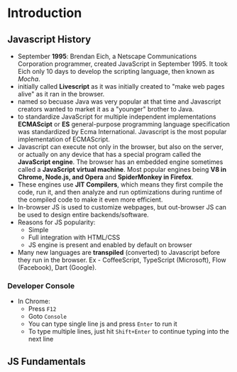 # Introduction

## Javascript History
- September **1995**: Brendan Eich, a Netscape Communications Corporation programmer, created JavaScript in September 1995. It took Eich only 10 days to develop the scripting language, then known as *Mocha*.
- initially called **Livescript** as it was initially created to "make web pages alive" as it ran in the browser.
- named so becuase Java was very popular at that time and Javascript creators wanted to market it as a "younger" brother to Java.
-  to standardize JavaScript for multiple independent implementations **ECMAScipt** or **ES** general-purpose programming language specification was standardized by Ecma International. Javascript is the most popular implementation of ECMAScript.
- Javascript can execute not only in the browser, but also on the server, or actually on any device that has a special program called the **JavaScript engine**. The browser has an embedded engine sometimes called a **JavaScript virtual machine**. Most popular engines being **V8 in Chrome, Node.js, and Opera** and **SpiderMonkey in Firefox**.
- These engines use **JIT Compilers**, which means they first compile the code, run it, and then analyze and run optimizations during runtime of the compiled code to make it even more efficient.
- In-browser JS is used to customize webpages, but out-browser JS can be used to design entire backends/software.
- Reasons for JS popularity:
  - Simple
  - Full integration with HTML/CSS
  - JS engine is present and enabled by default on browser
- Many new languages are **transpiled** (converted)  to Javascript before they run in the browser. Ex - CoffeeScript, TypeScript (Microsoft), Flow (Facebook), Dart (Google).

### Developer Console
- In Chrome:
  - Press `F12`
  - Goto `Console`
  - You can type single line js and press `Enter` to run it
  - To type multiple lines, just hit `Shift+Enter` to continue typing into the next line
  
## JS Fundamentals

### <script> tag
- JS code on an HTML page can be written inside it as 
```js
  <script> ...js code goes here... </script>
```  
- We can use external scripts as 
```js
  <script src="my.js">
  ...cannot use js code here, when using external script...
  </script>
```
- we can have multiple `<script>` tags anywhere on a webpage
- The `type` and `language` attributes are not required anymore
  
### Semicolons
- they are automatically added in most cases, only where Javascript feels like
- just as a good programming practice, always use semicolons

### Comments
- Single line
```js
// This will be ignored
```
- Multi-line 
```js
/* All this
will be 
ignored*/
```
- Nesting of comments is not allowed

### 'use strict'
- written as a string
```js
"use strict"; // either this way
'use strict'; //or this way
```
- used to specify that older language features must not be included
- it can placed **only at the top of the script (only comments can come before it)**, or at the **start of the function body (in this case it only affects that function)**

### Variables
- new way: `let`
- old way: `var`
- constant: `const`
```js
const Birthday = "25/02/1998";
```
- Only `[a-zA-Z0-9\_$]` are allowed, first character should not be a digit.

### Data types
- 8 basic types: 
  - `number` -  limited by ±2<sup>53</sup> (`123`)
  - `bigint` - numbers larger than ±2<sup>53</sup> (`123n`)
  - `string` - `""` or `''` or `backticks` (extended functionality quotes to enable usage of `${...}`)
  - `null` - nothing, empty or value unknown
  - `undefined` - default initial value for unassigned things
  - `boolean` - `true`/`false`
  - `object` - more complex data structures
  - `symbol` - unique identifier for object
- 3 special numeric values which also belong to `number` data type
  - `Infinity` - +∞
  - `-Infinity` - -∞
  - `NaN` - Not-a-Number (often a result of mathematical operation other than `+` on unequal data types)
- `typeof` operator
  - `typeof x` or `typeof(x)`
  - it returns a string (name of type detected)
  - `typeof(null)` is `object` and it is a language error
  - `typeof(function_name)` reutrns `function`. Ex - `typeof alert`

### Interaction: alert, prompt, confirm
- all three opens a *"modal window"* i.e. the script and the page pauses until this window is closed either by interacting or pressing `Esc`
- we can't control location and look of this modal window

- **alert:** returns nothing (`undefined`)
```js
alert("FBI! OPEN UP!!");
```
- **prompt:** returns the input, if `Esc` then `null`
```js
let name = prompt("Enter your name:", Abhishek); //Second param is always optional
```
- **confirm:** returns `true` on OK, otherwise `false` (even on `Esc`)
```js
let permission = confirm("Close this window?");
```

### Type Conversions
#### String Conversion
Every other datatype can be converted to `string` type using `String(value_to_convert)` as:
- `null` becomes `"null"`
- `undefined` becomes `"undefined"`
- `true`/`false` becomes `"true"`/`"false"`
- `12345` becomes `"12345"`

#### Number Conversion
Implicit conversion happens in mathematical functions and expressions automatically. Use `Number(value_to_convert)` to explicitly convert.
| Value    |   Becomes...  | 
|----------|-------------|
| undefined |  NaN | 
| null |    0   | 
| true/false | 1/0 |  
| string | Whitespaces from the start and end are removed. If the remaining string is empty, the result is 0. Otherwise, the number is "read" from the string. An alphanumeric mixed string gives NaN. |

#### Boolean Conversion
The conversion rule:
- Values that are intuitively "empty", like `0`, an empty string (`""`), `null`, `undefined`, and `NaN`, become `false`.
- Other values become `true`.

**NOTE**: `"0"` is not an empty string and hence it's boolean value is `true`.

### Basic operators & maths
Arithmetic operaors - `+`, `-`, `*`, `/`, `%`, and `**`

### + is a very special operator
- Arithmetic addition (on `numeric` type). 
- If one of the oprands is `boolean`, it converts all to numeric, `true` is `1` and `false` is `0`. 
- String concatenation
  - **only** the `+` operator converts any other type to `string` if one of the operands is a `string`. **All** other basic operators convert string to numeric if one of the operands is a `string`.
  ```js
  let a = 2 + '3'; // 2 will be converted to string and the result will be "23"
  let b = 2 + 2 + '1'; // "41" and not "221", because of associativity
  let c = '1' + 2 + 2; // "122"
  ```
- Convert to Numeric type (shorthand for `Number(value)`), no effect on numbers. Ex - `let a = +'99';`.

- **Exercise:**
```js
"" + 1 + 0  // "10"
"" - 1 + 0  // "-1"
true + false  // 1, even without explicitly casting to a number
true + true // 2, even without explicitly casting to a number
6 / "3" // 2
"2" * "3" // 6
4 + 5 + "px"  // 9px
"$" + 4 + 5 // $45
"4" - 2 // 2
"4px" - 2 // NaN
7 / 0 // Infinity
"  -9  " + 5  // " -9 5"
"  -9  " - 5  // -14
null + 1  // 1
undefined + 1 // NaN
" \t \n" - 2  // -2, as the string is an empty string (only having whitespace chars) i.e. "0" after numeric conversion
```

### Assignment (=)
Returns assigned value
```js
let b;
let a = (b=5);
alert("a = " + a);   

// Output: a = 5
```

#### Chained Assignments
```js
a = b = c = 4; // All a,b, and c get value as 4
```

### Compound Operators
Exist for all arithmetical and bitwise operators. Ex - `+=`, `|=`, etc...

### Unary Increment/Decrement
Postfix and prefix: `++` and `--`

### Bitwise operators
AND (`&`), OR (`|`), XOR (`^`), NOT (`~`), LEFT SHIFT (`<<`), RIGHT SHIFT (`>>`), and ZERO-FILL RIGHT SHIFT ('>>>')

### Comma operator
Same as in C. Very low precedence.

## Comparisons
- All comparison operators return a boolean value.
- 8 comparison operators: `<`, `>`, `<=`, `>=`, `==`, `!=`, `===`, and `!==`.
- **String Comparison:** Strings are compared lexicographically (unicode) character-by-character.
```js
alert( 'Z' > 'A' ); // true
alert( 'Glow' > 'Glee' ); // true
alert( 'Bee' > 'Be' ); // true
```
- **Strict equality operator (===):** Returns `false` if the operands are of different types.
```js
alert(0 == false); // true
alert(0 === false); // false
```
### Comparisons with null and undefined
```js
alert(null === undefined);  // false
alert(null == undefined);  // true, they both are same for == operator
```
- `==` is defined separately than other comparison operators:
  - every comparison operator converts operands to number first. `null` converts to `0` and `undefined` to `NaN`.
  - `==` is defined such that `null` and `undefined` are **only** equal to one another and **not anything else**. No such conversion takes place with `null` and `undefined` with `==`. This can lead to non-intuitive results like [this](https://javascript.info/comparison#strange-result-null-vs-0).
  
  ```js
  alert(null == 0); // false, null to number is 0 but no such conversion for == and above rule is followed
  ```

### Conditional operators
`if-else`, `else if`, `switch`, and `?:`.
- **Switch:**
  - No ranges are allowed unlike C/C++.
  - The case matching is **strict**. 
  - Both `switch` and `case` allow arbitrary expressions.
```js
switch(a+b){
  case '1':  // 1 won't match with this
  
  case (b+1):
  
  case 3:   // '3' won't match with this
}
```

### Logical operators
- Operands get converted to `boolean` type before operation.
- Operands are evaluated from left to right.
- **There is a return type, it is not always `boolean`.**
<br><br>
- **OR (||):** finds the first *truthy* value (short-circuited) and returns that value, if all `false` then return value of last operand.
- **AND (&&):** finds the first *falsy* value (short-circuited) and returns that value, if all `true` then return value of last operand.
- **NOT(!):** returns `true`/`false`. Convert operand to `boolean` type, inverse the value and return it. `!!` can be used in place of `Boolean(value)`.

**Must do Exercises:** [here](https://javascript.info/logical-operators#tasks).

### Nullish coalescing operator '??'
- It performs a check for `null` and `undefined` values.
- The result of `a ?? b` is: `a` if it's not `null` or `undefined`, otherwise `b`.
- `??` returns the first *defined* value.
- It's forbidden to use it with `||` or `&&` without explicit parentheses.

### Loops
`for`, `while`, and `do...while`
- any part of the `for` loop can be skipped
- inline declaration is allowed in `for` loop
```js
for(let i=0; i<10; i++){}
```
- `break` and `continue` - call is only possible from inside a loop.
- To jump in code, use labels with break as:
```js
for(let i=0; i<10; i++)
{
  if(i == 5)
    break foo;
}

foo: alert("You just jumped here!")
```
**NOTE:** The label must be somewhere **above** its usage (`break label;`), unlike C/C++.

### Functions
- Scope rules (*global* and *local*) and variables are *pass-by-value* as in C/C++.
```js
function message(){
let m = "Hello World!";   // local variable 
alert(m);
}

message();  // call
```
- If params are not passed or insufficient params are provided during the call, then such params are assigned `undefined`, unless a default param is provided in the function definition.
  - Functions can have default values. Ex - `function sum(a = 1, b = 2) {   //function_body  }`
- A function with an empty return or without it returns `undefined`.
- Functions can be declared anywhere in a program, even inside `if`/`else` blocks, but they'll be accessible only inside that block.
- Functions can be used above the code declaring them just like in C/C++, but not with function expressions. 

### Function Expression
- Functions can be assigned to variables as:
```js
let sayHi = function() {
  alert( "Hello" );
};  
```
- This print the source code of the function:
```js
function sayHi() {
  alert( "Hello" );
}
alert( sayHi ); // shows the function code, does not call it
```
  - We can copy a function to another variable as:
  ```js
  let funcNew = sayHi;
  ```
  
  #### Callback functions
  A function can be used in a function declaration and later passed as argument. Those functions are called "Callbacks".
  ```js
  function ask(question, yes, no) { // used here as normal vars
  if (confirm(question)) yes();
  else no();
} 

function showOk() {
  alert( "You agreed." );
}

function showCancel() {
  alert( "You canceled the execution." );
}

// usage: functions showOk, showCancel are passed as arguments to ask
ask("Do you agree?", showOk, showCancel);
  ```
- We can also declare functions inside `ask(...)` call as:
```js
function ask(question, yes, no) {
  if (confirm(question)) yes()
  else no();
}

ask(
  "Do you agree?",
  function() { alert("You agreed."); },   // anonymous function
  function() { alert("You canceled the execution."); }  // anonymous function
);
```

### Arrow functions
- `let func = (arg1, arg2, ...argN) => expression`
```js
`let sum = (a, b) => a + b;   // note that they don't have return, the expression is evaluated and returned automatically
alert( sum(1, 2)
```
- Empty arrow function:
```js
let sayHi = () => alert("Hello!");

sayHi();
```

- Multiline arrow function:
```js
let sum = (a, b) => {  // the curly brace opens a multiline function
  let result = a + b;
  return result; // if we use curly braces, then we need an explicit "return"
};

alert( sum(1, 2) ); // 3
```

### Summary
Well summarized [here](https://javascript.info/javascript-specials).
